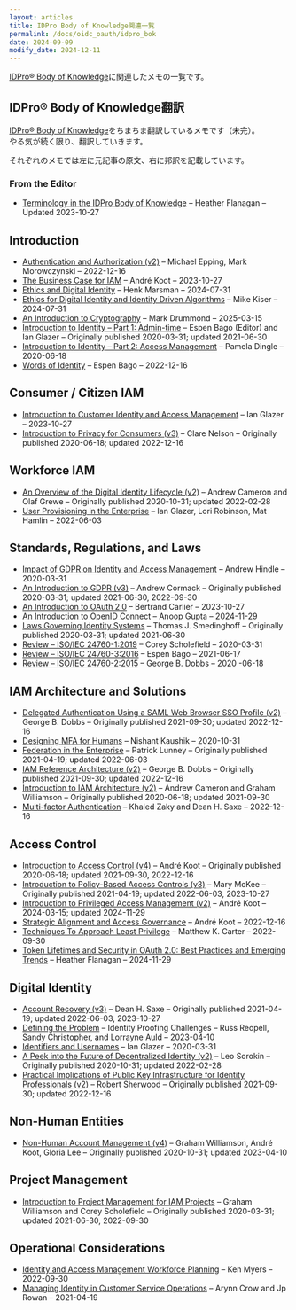 ```yaml
---
layout: articles
title: IDPro Body of Knowledge関連一覧
permalink: /docs/oidc_oauth/idpro_bok
date: 2024-09-09
modify_date: 2024-12-11
---
```


[IDPro® Body of Knowledge](https://idpro.org/body-of-knowledge/)に関連したメモの一覧です。

## IDPro® Body of Knowledge翻訳

[IDPro® Body of Knowledge](https://idpro.org/body-of-knowledge/)をちまちま翻訳しているメモです（未完）。  
やる気が続く限り、翻訳していきます。

それぞれのメモでは左に元記事の原文、右に邦訳を記載しています。

### From the Editor

- [Terminology in the IDPro Body of Knowledge](./41) – Heather Flanagan – Updated 2023-10-27

## Introduction

- [Authentication and Authorization (v2)](./78) – Michael Epping, Mark Morowczynski – 2022-12-16
- [The Business Case for IAM](./97) – André Koot – 2023-10-27
- [Ethics and Digital Identity](./104) – Henk Marsman – 2024-07-31
- [Ethics for Digital Identity and Identity Driven Algorithms](./105) – Mike Kiser – 2024-07-31
- [An Introduction to Cryptography](./102) – Mark Drummond – 2025-03-15
- [Introduction to Identity – Part 1: Admin-time](./27) – Espen Bago (Editor) and Ian Glazer – Originally published 2020-03-31; updated 2021-06-30
- [Introduction to Identity – Part 2: Access Management](./45) – Pamela Dingle – 2020-06-18
- [Words of Identity](./86) – Espen Bago – 2022-12-16

## Consumer / Citizen IAM

- [Introduction to Customer Identity and Access Management](./98) – Ian Glazer – 2023-10-27
- [Introduction to Privacy for Consumers (v3)](./44) – Clare Nelson – Originally published 2020-06-18; updated 2022-12-16

## Workforce IAM

- [An Overview of the Digital Identity Lifecycle (v2)](./31) – Andrew Cameron and Olaf Grewe – Originally published 2020-10-31; updated 2022-02-28
- [User Provisioning in the Enterprise](./84) – Ian Glazer, Lori Robinson, Mat Hamlin – 2022-06-03

## Standards, Regulations, and Laws

-  [Impact of GDPR on Identity and Access Management](./24) – Andrew Hindle – 2020-03-31
-  [An Introduction to GDPR (v3)](./11) – Andrew Cormack – Originally published 2020-03-31; updated 2021-06-30, 2022-09-30
-  [An Introduction to OAuth 2.0](./99) – Bertrand Carlier – 2023-10-27
-  [An Introduction to OpenID Connect](./109) – Anoop Gupta – 2024-11-29
-  [Laws Governing Identity Systems](./8) – Thomas J. Smedinghoff – Originally published 2020-03-31; updated 2021-06-30
-  [Review – ISO/IEC 24760-1:2019](./18) – Corey Scholefield – 2020-03-31
-  [Review – ISO/IEC 24760-3:2016](./39) – Espen Bago – 2021-06-17
-  [Review – ISO/IEC 24760-2:2015](./30) – George B. Dobbs – 2020 -06-18

## IAM Architecture and Solutions

- [Delegated Authentication Using a SAML Web Browser SSO Profile (v2)](./79) – George B. Dobbs – Originally published 2021-09-30; updated 2022-12-16
- [Designing MFA for Humans](./49) – Nishant Kaushik – 2020-10-31
- [Federation in the Enterprise](./62) – Patrick Lunney – Originally published 2021-04-19; updated 2022-06-03
- [IAM Reference Architecture (v2)](./76) – George B. Dobbs – Originally published 2021-09-30; updated 2022-12-16
- [Introduction to IAM Architecture (v2)](./38) – Andrew Cameron and Graham Williamson – Originally published 2020-06-18; updated 2021-09-30
- [Multi-factor Authentication](./92) – Khaled Zaky and Dean H. Saxe – 2022-12-16

## Access Control

- [Introduction to Access Control (v4)](./42) – André Koot – Originally published 2020-06-18; updated 2021-09-30, 2022-12-16
- [Introduction to Policy-Based Access Controls (v3)](./61) – Mary McKee – Originally published 2021-04-19; updated 2022-06-03, 2023-10-27
- [Introduction to Privileged Access Management (v2)](./101) – André Koot – 2024-03-15; updated 2024-11-29
- [Strategic Alignment and Access Governance](./51) – André Koot – 2022-12-16
- [Techniques To Approach Least Privilege](./80) – Matthew K. Carter – 2022-09-30
- [Token Lifetimes and Security in OAuth 2.0: Best Practices and Emerging Trends](./108) – Heather Flanagan – 2024-11-29

## Digital Identity

- [Account Recovery (v3)](./64) – Dean H. Saxe – Originally published 2021-04-19; updated 2022-06-03, 2023-10-27
- [Defining the Problem](./94) – Identity Proofing Challenges – Russ Reopell, Sandy Christopher, and Lorrayne Auld – 2023-04-10
- [Identifiers and Usernames](./16) – Ian Glazer – 2020-03-31
- [A Peek into the Future of Decentralized Identity (v2)](./51) – Leo Sorokin – Originally published 2020-10-31; updated 2022-02-28
- [Practical Implications of Public Key Infrastructure for Identity Professionals (v2)](./80) – Robert Sherwood – Originally published 2021-09-30; updated 2022-12-16

## Non-Human Entities

- [Non-Human Account Management (v4)](./52) – Graham Williamson, André Koot, Gloria Lee – Originally published 2020-10-31; updated 2023-04-10

## Project Management

- [Introduction to Project Management for IAM Projects](./25) – Graham Williamson and Corey Scholefield – Originally published 2020-03-31; updated 2021-06-30, 2022-09-30

## Operational Considerations

- [Identity and Access Management Workforce Planning](./85) – Ken Myers – 2022-09-30
- [Managing Identity in Customer Service Operations](./65) – Arynn Crow and Jp Rowan – 2021-04-19
